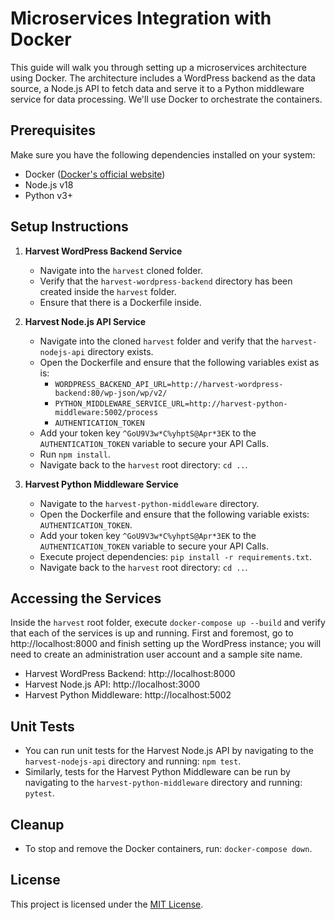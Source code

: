 # Microservices Integration with Docker

This guide will walk you through setting up a microservices architecture using Docker. The architecture includes a WordPress backend as the data source, a Node.js API to fetch data and serve it to a Python middleware service for data processing. We'll use Docker to orchestrate the containers.

## Prerequisites
Make sure you have the following dependencies installed on your system:
- Docker ([Docker's official website](https://www.docker.com/products/docker-desktop))
- Node.js v18 
- Python v3+

## Setup Instructions
1. **Harvest WordPress Backend Service**
   - Navigate into the `harvest` cloned folder.
   - Verify that the `harvest-wordpress-backend` directory has been created inside the `harvest` folder.
   - Ensure that there is a Dockerfile inside.

2. **Harvest Node.js API Service**
   - Navigate into the cloned `harvest` folder and verify that the `harvest-nodejs-api` directory exists.
   - Open the Dockerfile and ensure that the following variables exist as is:
     - `WORDPRESS_BACKEND_API_URL=http://harvest-wordpress-backend:80/wp-json/wp/v2/`
     - `PYTHON_MIDDLEWARE_SERVICE_URL=http://harvest-python-middleware:5002/process`
     - `AUTHENTICATION_TOKEN`
   - Add your token key `^GoU9V3w*C%yhptS@Apr*3EK` to the `AUTHENTICATION_TOKEN` variable to secure your API Calls.
   - Run `npm install`.
   - Navigate back to the `harvest` root directory: `cd ..`.

3. **Harvest Python Middleware Service**
   - Navigate to the `harvest-python-middleware` directory.
   - Open the Dockerfile and ensure that the following variable exists: `AUTHENTICATION_TOKEN`.
   - Add your token key `^GoU9V3w*C%yhptS@Apr*3EK` to the `AUTHENTICATION_TOKEN` variable to secure your API Calls.
   - Execute project dependencies: `pip install -r requirements.txt`.
   - Navigate back to the `harvest` root directory: `cd ..`.

## Accessing the Services
Inside the `harvest` root folder, execute `docker-compose up --build` and verify that each of the services is up and running. First and foremost, go to http://localhost:8000 and finish setting up the WordPress instance; you will need to create an administration user account and a sample site name. 

- Harvest WordPress Backend: http://localhost:8000
- Harvest Node.js API: http://localhost:3000
- Harvest Python Middleware: http://localhost:5002

## Unit Tests
- You can run unit tests for the Harvest Node.js API by navigating to the `harvest-nodejs-api` directory and running: `npm test`.
- Similarly, tests for the Harvest Python Middleware can be run by navigating to the `harvest-python-middleware` directory and running: `pytest`.

## Cleanup
- To stop and remove the Docker containers, run: `docker-compose down`.

## License
This project is licensed under the [MIT License](LICENSE).
